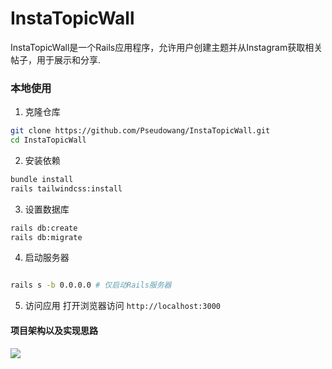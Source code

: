 # InstaTopicWall

InstaTopicWall是一个Rails应用程序，允许用户创建主题并从Instagram获取相关帖子，用于展示和分享.


### 本地使用

1. 克隆仓库
```bash
git clone https://github.com/Pseudowang/InstaTopicWall.git
cd InstaTopicWall
```

2. 安装依赖
```bash
bundle install
rails tailwindcss:install
```

3. 设置数据库
```bash
rails db:create
rails db:migrate
```

4. 启动服务器

```bash

rails s -b 0.0.0.0 # 仅启动Rails服务器
```

5. 访问应用
打开浏览器访问 `http://localhost:3000`

#### 项目架构以及实现思路
![](https://wangzhrbuckets.s3.bitiful.net/picture/2025/05/ff6c964d47e4b04684532ce86d092e31.png)